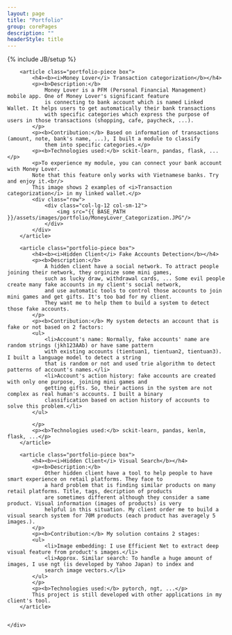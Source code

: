 ```yaml
---
layout: page
title: "Portfolio"
group: corePages
description: ""
headerStyle: title
---
```

{% include JB/setup %}

<div class="row justify-center">
	<div id="portfolio" class="col-lg-8 col-md-10 col-12">
	
	    <article class="portfolio-piece box">
			<h4><b><i>Money Lover</i> Transaction categorization</b></h4>
			<p><b>Description:</b>
			    Money Lover is a PFM (Personal Financial Management) mobile app. One of Money Lover's significant feature 
			    is connecting to bank account which is named Linked Wallet. It helps users to get automatically their bank transactions 
			    with specific categories which express the purpose of users in those transactions (shopping, cafe, paycheck, ...).
			</p>
			<p><b>Contribution:</b> Based on information of transactions (amount, note, bank's name, ...), I built a module to classify 
			    them into specific categories.</p>
			<p><b>Technologies used:</b> sckit-learn, pandas, flask, ...</p>
			<p>To experience my module, you can connect your bank account with Money Lover. 
			Note that this feature only works with Vietnamese banks. Try and enjoy it.<br/>
			This image shows 2 examples of <i>Transaction categorization</i> in my linked wallet.</p>
			<div class="row">
				<div class="col-lg-12 col-sm-12">
					<img src="{{ BASE_PATH }}/assets/images/portfolio/MoneyLover_Categorization.JPG"/>
				</div>
			</div>
		</article>
		
		<article class="portfolio-piece box">
			<h4><b><i>Hidden Client</i> Fake Accounts Detection</b></h4>
			<p><b>Description:</b>
			    A hidden client have a social network. To attract people joining their network, they orginize some mini games, 
			    such as lucky draw, withdrawal cards, ... Some evil people create many fake accounts in my client's social network, 
			    and use automatic tools to control those accounts to join mini games and get gifts. It's too bad for my client. 
			    They want me to help them to build a system to detect those fake accounts.
			</p>
			<p><b>Contribution:</b> My system detects an account that is fake or not based on 2 factors:
			<ul>
			    <li>Account's name: Normally, fake accounts' name are random strings (jkh123AAb) or have same pattern 
			    with existing accounts (tientuan1, tientuan2, tientuan3). I built a language model to detect a string 
			    that is random or not and used trie algorithm to detect patterns of account's names.</li>
			    <li>Account's action history: fake accounts are created with only one purpose, joining mini games and 
			    getting gifts. So, their actions in the system are not complex as real human's accounts. I built a binary 
			    classification based on action history of accounts to  solve this problem.</li>
			</ul>

			</p>
			<p><b>Technologies used:</b> sckit-learn, pandas, kenlm, flask, ...</p>
		</article>
		
		<article class="portfolio-piece box">
			<h4><b><i>Hidden Client</i> Visual Search</b></h4>
			<p><b>Description:</b>
			    Other hidden client have a tool to help people to have smart experience on retail platforms. They face to 
			    a hard problem that is finding similar products on many retail platforms. Title, tags, decription of products 
			    are sometimes different although they consider a same product. Visual information (images of products) is very
			    helpful in this situation. My client order me to build a visual search system for 70M products (each product has averagely 5 images.).
			</p>
			<p><b>Contribution:</b> My solution contains 2 stages:
			<ul>
			    <li>Image embedding: I use Efficient Net to extract deep visual feature from product's images.</li>
			    <li>Approx. Similar search: To handle a huge amount of images, I use ngt (is developed by Yahoo Japan) to index and 
			    search image vectors.</li>
			</ul>
			</p>
			<p><b>Technologies used:</b> pytorch, ngt, ...</p>
			This project is still developed with other applications in my client's tool.
		</article>
		
	
	</div>
</div>
